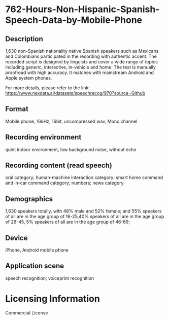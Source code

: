 # 762-Hours-Non-Hispanic-Spanish-Speech-Data-by-Mobile-Phone


## Description
1,630 non-Spanish nationality native Spanish speakers such as Mexicans and Colombians participated in the recording with authentic accent. The recorded script is designed by linguists and cover a wide range of topics including generic, interactive, in-vehicle and home. The text is manually proofread with high accuracy. It matches with mainstream Android and Apple system phones.

For more details, please refer to the link: https://www.nexdata.ai/datasets/speechrecog/970?source=Github

## Format
Mobile phone, 16kHz, 16bit, uncompressed wav, Mono channel

## Recording environment
quiet indoor environment, low background noise, without echo

## Recording content (read speech)
oral category; human-machine interaction category; smart home command and in-car command category; numbers; news category

## Demographics
1,630 speakers totally, with 48% male and 52% female; and 55% speakers of all are in the age group of 16-25,40% speakers of all are in the age group of 26-45, 5% speakers of all are in the age group of 46-69;

## Device
iPhone, Android mobile phone

## Application scene
speech recognition; voiceprint recognition

# Licensing Information
Commercial License
